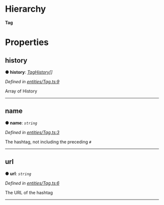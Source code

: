 

# Hierarchy

**Tag**

# Properties

<a id="history"></a>

##  history

**● history**: *[TagHistory](_entities_tag_.taghistory.md)[]*

*Defined in [entities/Tag.ts:9](https://github.com/lagunehq/core/blob/6d71f33/src/entities/Tag.ts#L9)*

Array of History

___
<a id="name"></a>

##  name

**● name**: *`string`*

*Defined in [entities/Tag.ts:3](https://github.com/lagunehq/core/blob/6d71f33/src/entities/Tag.ts#L3)*

The hashtag, not including the preceding `#`

___
<a id="url"></a>

##  url

**● url**: *`string`*

*Defined in [entities/Tag.ts:6](https://github.com/lagunehq/core/blob/6d71f33/src/entities/Tag.ts#L6)*

The URL of the hashtag

___

